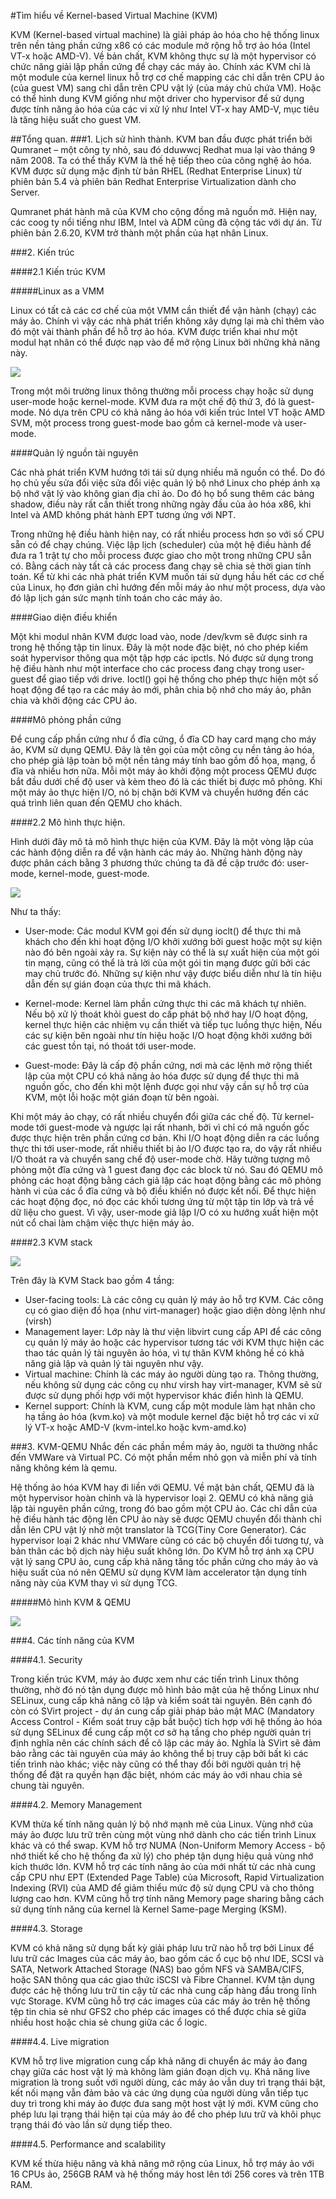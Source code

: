 #Tìm hiểu về Kernel-based Virtual Machine (KVM)KVM (Kernel-based virtual machine) là giải pháp ảo hóa cho hệ thống linux trên nền tảng phần cứng x86 có các module mở rộng hỗ trợ ảo hóa (Intel VT-x hoặc AMD-V). Về bản chất, KVM không thực sự là một hypervisor có chức năng giải lập phần cứng để chạy các máy ảo. Chính xác KVM chỉ là một module của kernel linux hỗ trợ cơ chế mapping các chỉ dẫn trên CPU ảo (của guest VM) sang chỉ dẫn trên CPU vật lý (của máy chủ chứa VM). Hoặc có thể hình dung KVM giống như một driver cho hypervisor để sử dụng được tính năng ảo hóa của các vi xử lý như Intel VT-x hay AMD-V, mục tiêu là tăng hiệu suất cho guest VM.##Tổng quan.###1. Lịch sử hình thành.KVM ban đầu được phát triển bởi Qumranet – một công ty nhỏ, sau đó dduwwcj Redhat mua lại vào tháng 9 năm 2008. Ta có thể thấy KVM là thế hệ tiếp theo của công nghệ ảo hóa. KVM được sử dụng mặc định từ bản RHEL (Redhat Enterprise Linux) từ phiên bản 5.4 và phiên bản Redhat Enterprise Virtualization dành cho Server.Qumranet phát hành mã của KVM cho cộng đồng mã nguồn mở. Hiện nay, các coog ty nổi tiếng như IBM, Intel và ADM cũng đã cộng tác với dự án. Từ phiên bản 2.6.20, KVM trở thành một phần của hạt nhân Linux.###2. Kiến trúc####2.1 Kiến trúc KVM#####Linux as a VMMLinux có tất cả các cơ chế của một VMM cần thiết để vận hành (chạy) các máy ảo. Chính vì vậy các nhà phát triển không xây dựng lại mà chỉ thêm vào đó một vài thành phần để hỗ trợ ảo hóa. KVM được triển khai như một modul hạt nhân có thể được nạp vào để mở rộng Linux bởi những khả năng này.<img src="https://camo.githubusercontent.com/c537bd78fbe3869c77537961335cfdaaf24d99af/687474703a2f2f692e696d6775722e636f6d2f4c44554a534e5a2e706e67">Trong một môi trường linux thông thường mỗi process chạy hoặc sử dụng user-mode hoặc kernel-mode. KVM đưa ra một chế độ thứ 3, đó là guest-mode. Nó dựa trên CPU có khả năng ảo hóa với kiến trúc Intel VT hoặc AMD SVM, một process trong guest-mode bao gồm cả kernel-mode và user-mode.####Quản lý nguồn tài nguyênCác nhà phát triển KVM hướng tới tái sử dụng nhiều mã nguồn có thể. Do đó họ chủ yếu sửa đổi việc sửa đổi việc quản lý bộ nhớ Linux cho phép ánh xạ bộ nhớ vật lý vào không gian địa chỉ ảo. Do đó họ bổ sung thêm các bảng shadow, điều này rất cần thiết trong những ngày đầu của ảo hóa x86, khi Intel và AMD không phát hành EPT tương ứng với NPT.Trong những hệ điều hành hiện nay, có rất nhiều process hơn so với số CPU sẵn có để chạy chúng. Việc lập lịch (scheduler) của một hệ điều hành để đưa ra 1 trật tự cho mỗi process được giao cho một trong những CPU sẵn có. Bằng cách này tất cả các process đang chạy sẽ chia sẻ thời gian tính toán. Kể từ khi các nhà phát triển KVM muốn tái sử dụng hầu hết các cơ chế của Linux, họ đơn giản chỉ hướng đến mỗi máy ảo như một process, dựa vào đó lập lịch gán sức mạnh tính toán cho các máy ảo.####Giao diện điều khiển Một khi modul nhân KVM được load vào, node /dev/kvm sẽ được sinh ra trong hệ thống tập tin linux. Đây là một node đặc biệt, nó cho phép kiểm soát hypervisor thông qua một tập hợp các ipctls. Nó được sử dụng trong hệ điều hành như một interface cho các process đang chạy trong user-guest để giao tiếp với drive. Ioctl() gọi hệ thống cho phép thực hiện một số hoạt động để tạo ra các máy ảo mới, phân chia bộ nhớ cho máy ảo, phân chia và khởi động các CPU ảo.####Mô phỏng phần cứngĐể cung cấp phần cứng như ổ đĩa cứng, ổ đĩa CD hay card mạng cho máy ảo, KVM sử dụng QEMU. Đây là tên gọi của một công cụ nền tảng ảo hóa, cho phép giả lập toàn bộ một nền tảng máy tính bao gồm đồ họa, mạng, ổ đĩa và nhiều hơn nữa. Mỗi một máy ảo khởi động một process QEMU được bắt đầu dưới chế độ user và kèm theo đó là các thiết bị được mô phỏng. Khi một máy ảo thực hiện I/O, nó bị chặn bởi KVM và chuyển hướng đến các quá trình liên quan đến QEMU cho khách.####2.2 Mô hình thực hiện.Hình dưới đây mô tả mô hình thực hiện của KVM. Đây là một vòng lặp của các hành động diễn ra để vận hành các máy ảo. Những hành động này được phân cách bằng 3 phương thức chúng ta đã đề cập trước đó: user-mode, kernel-mode, guest-mode.<img src="https://opencloudvn.files.wordpress.com/2014/03/screenshot-from-2014-03-31-214311.png?w=291&h=300">Như ta thấy:- User-mode: Các modul KVM gọi đến sử dụng ioclt() để thực thi mã khách cho đến khi hoạt động I/O khởi xướng bởi guest hoặc một sự kiện nào đó bên ngoài xảy ra. Sự kiện này có thể là sự xuất hiện của một gói tin mạng, cũng có thể là trả lời của một gói tin mạng được gửi bởi các may chủ trước đó. Những sự kiện như vậy được biểu diễn như là tín hiệu dẫn đến sự gián đoạn của thực thi mã khách.- Kernel-mode: Kernel làm phần cứng thực thi các mã khách tự nhiên. Nếu bộ xử lý thoát khỏi guest do cấp phát bộ nhớ hay I/O hoạt động, kernel thực hiện các nhiệm vụ cần thiết và tiếp tục luồng thực hiện, Nếu các sự kiện bên ngoài như tín hiệu hoặc I/O hoạt động khởi xướng bởi các guest tồn tại, nó thoát tới user-mode.- Guest-mode: Đây là cấp độ phần cứng, nơi mà các lệnh mở rộng thiết lập của một CPU có khả năng ảo hóa được sử dụng để thực thi mã nguồn gốc, cho đến khi một lệnh được gọi như vậy cần sự hỗ trợ của KVM, một lỗi hoặc một gián đoạn từ bên ngoài.Khi một máy ảo chạy, có rất nhiều chuyển đổi giữa các chế độ. Từ kernel-mode tới guest-mode và ngược lại rất nhanh, bởi vì chỉ có mã nguồn gốc được thực hiện trên phần cứng cơ bản. Khi I/O hoạt động diễn ra các luồng thực thi tới user-mode, rất nhiều thiết bị ảo I/O được tạo ra, do vậy rất nhiều I/O thoát ra và chuyển sang chế độ user-mode chờ. Hãy tưởng tượng mô phỏng một đĩa cứng và 1 guest đang đọc các block từ nó. Sau đó QEMU mô phỏng các hoạt động bằng cách giả lập các hoạt động bằng các mô phỏng hành vi của các ổ đĩa cứng và bộ điều khiển nó được kết nối. Để thực hiện các hoạt động đọc, nó đọc các khối tương ứng từ một tập tin lớp và trả về dữ liệu cho guest. Vì vậy, user-mode giả lập I/O có xu hướng xuất hiện một nút cổ chai làm chậm việc thực hiện máy ảo.####2.3 KVM stack<img src="http://i.imgur.com/r7tPZ8y.png">Trên đây là KVM Stack bao gồm 4 tầng:- User-facing tools: Là các công cụ quản lý máy ảo hỗ trợ KVM. Các công cụ có giao diện đồ họa (như virt-manager) hoặc giao diện dòng lệnh như (virsh)- Management layer: Lớp này là thư viện libvirt cung cấp API để các công cụ quản lý máy ảo hoặc các hypervisor tương tác với KVM thực hiện các thao tác quản lý tài nguyên ảo hóa, vì tự thân KVM không hề có khả năng giả lập và quản lý tài nguyên như vậy.- Virtual machine: Chính là các máy ảo người dùng tạo ra. Thông thường, nếu không sử dụng các công cụ như virsh hay virt-manager, KVM sẽ sử được sử dụng phối hợp với một hypervisor khác điển hình là QEMU.- Kernel support: Chính là KVM, cung cấp một module làm hạt nhân cho hạ tầng ảo hóa (kvm.ko) và một module kernel đặc biệt hỗ trợ các vi xử lý VT-x hoặc AMD-V (kvm-intel.ko hoặc kvm-amd.ko)###3. KVM-QEMUNhắc đến các phần mềm máy ảo, người ta thường nhắc đến VMWare và Virtual PC. Có một phần mềm nhỏ gọn và miễn phí và tính năng không kém là qemu.Hệ thống ảo hóa KVM hay đi liền với QEMU. Về mặt bản chất, QEMU đã là một hypervisor hoàn chỉnh và là hypervisor loại 2. QEMU có khả năng giả lập tài nguyên phần cứng, trong đó bao gồm một CPU ảo. Các chỉ dẫn của hệ điều hành tác động lên CPU ảo này sẽ được QEMU chuyển đổi thành chỉ dẫn lên CPU vật lý nhờ một translator là TCG(Tiny Core Generator). Các hypervisor loại 2 khác như VMWare cũng có các bộ chuyển đổi tương tự, và bản thân các bộ dịch này hiệu suất không lớn. Do KVM hỗ trợ ánh xạ CPU vật lý sang CPU ảo, cung cấp khả năng tăng tốc phần cứng cho máy ảo và hiệu suất của nó nên QEMU sử dụng KVM làm accelerator tận dụng tính năng này của KVM thay vì sử dụng TCG.#####Mô hình KVM & QEMU<img src="http://cloudgeekz.com/wp-content/uploads/2014/11/Clipboard023.jpg">###4. Các tính năng của KVM####4.1. SecurityTrong kiến trúc KVM, máy ảo được xem như các tiến trình Linux thông thường, nhờ đó nó tận dụng được mô hình bảo mật của hệ thống Linux như SELinux, cung cấp khả năng cô lập và kiểm soát tài nguyên. Bên cạnh đó còn có SVirt project - dự án cung cấp giải pháp bảo mật MAC (Mandatory Access Control - Kiểm soát truy cập bắt buộc) tích hợp với hệ thống ảo hóa sử dụng SELinux để cung cấp một cơ sở hạ tầng cho phép người quản trị định nghĩa nên các chính sách để cô lập các máy ảo. Nghĩa là SVirt sẽ đảm bảo rằng các tài nguyên của máy ảo không thể bị truy cập bởi bất kì các tiến trình nào khác; việc này cũng có thể thay đổi bởi người quản trị hệ thống để đặt ra quyền hạn đặc biệt, nhóm các máy ảo với nhau chia sẻ chung tài nguyên.####4.2. Memory ManagementKVM thừa kế tính năng quản lý bộ nhớ mạnh mẽ của Linux. Vùng nhớ của máy ảo được lưu trữ trên cùng một vùng nhớ dành cho các tiến trình Linux khác và có thể swap. KVM hỗ trợ NUMA (Non-Uniform Memory Access - bộ nhớ thiết kế cho hệ thống đa xử lý) cho phép tận dụng hiệu quả vùng nhớ kích thước lớn. KVM hỗ trợ các tính năng ảo của mới nhất từ các nhà cung cấp CPU như EPT (Extended Page Table) của Microsoft, Rapid Virtualization Indexing (RVI) của AMD để giảm thiểu mức độ sử dụng CPU và cho thông lượng cao hơn. KVM cũng hỗ trợ tính năng Memory page sharing bằng cách sử dụng tính năng của kernel là Kernel Same-page Merging (KSM).####4.3. StorageKVM có khả năng sử dụng bất kỳ giải pháp lưu trữ nào hỗ trợ bởi Linux để lưu trữ các Images của các máy ảo, bao gồm các ổ cục bộ như IDE, SCSI và SATA, Network Attached Storage (NAS) bao gồm NFS và SAMBA/CIFS, hoặc SAN thông qua các giao thức iSCSI và Fibre Channel. KVM tận dụng được các hệ thống lưu trữ tin cậy từ các nhà cung cấp hàng đầu trong lĩnh vực Storage. KVM cũng hỗ trợ các images của các máy ảo trên hệ thống tệp tin chia sẻ như GFS2 cho phép các images có thể được chia sẻ giữa nhiều host hoặc chia sẻ chung giữa các ổ logic.####4.4. Live migrationKVM hỗ trợ live migration cung cấp khả năng di chuyển ác máy ảo đang chạy giữa các host vật lý mà không làm gián đoạn dịch vụ. Khả năng live migration là trong suốt với người dùng, các máy ảo vẫn duy trì trạng thái bật, kết nối mạng vẫn đảm bảo và các ứng dụng của người dùng vẫn tiếp tục duy trì trong khi máy ảo được đưa sang một host vật lý mới. KVM cũng cho phép lưu lại trạng thái hiện tại của máy ảo để cho phép lưu trữ và khôi phục trạng thái đó vào lần sử dụng tiếp theo.####4.5. Performance and scalabilityKVM kế thừa hiệu năng và khả năng mở rộng của Linux, hỗ trợ máy ảo với 16 CPUs ảo, 256GB RAM và hệ thống máy host lên tới 256 cores và trên 1TB RAM.